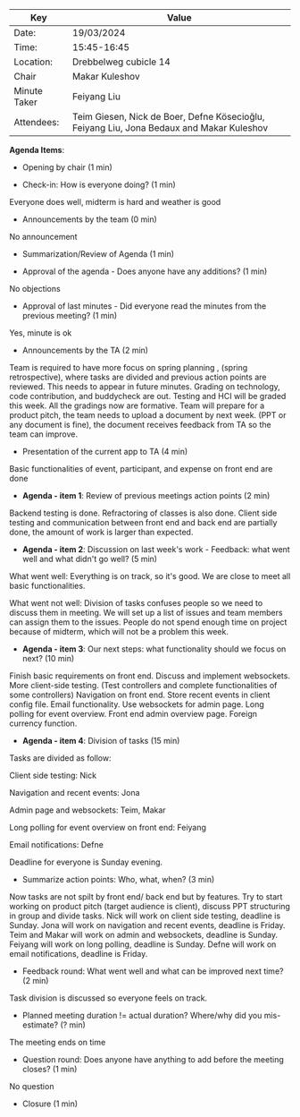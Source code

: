 | Key          | Value                                                                                    |
|--------------|------------------------------------------------------------------------------------------|
| Date:        | 19/03/2024                                                                               |
| Time:        | 15:45-16:45                                                                              |
| Location:    | Drebbelweg cubicle 14                                                                    |
| Chair        | Makar Kuleshov                                                                           |
| Minute Taker | Feiyang Liu                                                                              |
| Attendees:   | Teim Giesen, Nick de Boer, Defne Kösecioğlu, Feiyang Liu, Jona Bedaux and Makar Kuleshov |

**Agenda Items**:

- Opening by chair (1 min)

- Check-in: How is everyone doing? (1 min)

Everyone does well, midterm is hard and weather is good

- Announcements by the team (0 min)

No announcement

- Summarization/Review of Agenda (1 min)

- Approval of the agenda - Does anyone have any additions? (1 min)

No objections

- Approval of last minutes - Did everyone read the minutes from the previous meeting? (1 min)

Yes, minute is ok

- Announcements by the TA (2 min)

Team is required to have more focus on spring planning ,
(spring retrospective), where tasks are divided and previous action points are reviewed. This needs to appear in future minutes.
Grading on technology, code contribution, and buddycheck are out.
Testing and HCI will be graded this week. All the gradings now are formative.
Team will prepare for a product pitch, the team needs to upload a document by next week.
(PPT or any document is fine), the document receives feedback from TA so the team can improve.

- Presentation of the current app to TA  (4 min)

Basic functionalities of event, participant, and expense on front end are done

- **Agenda - item 1**: Review of previous meetings action points (2 min)

Backend testing is done. Refractoring of classes is also done. Client side testing and communication between front end and back end are partially done,
the amount of work is larger than expected.

- **Agenda - item 2**: Discussion on last week's work - Feedback: what went well and what didn't go well? (5 min)

What went well: 
Everything is on track, so it's good. We are close to meet all basic functionalities.

What went not well: 
Division of tasks confuses people so we need to discuss them in meeting.
We will set up a list of issues and team members can assign them to the issues.
People do not spend enough time on project because of midterm, which will not be a problem this week.

- **Agenda - item 3**: Our next steps: what functionality should we focus on next? (10 min)

Finish basic requirements on front end. 
Discuss and implement websockets. 
More client-side testing. (Test controllers and complete functionalities of some controllers)
Navigation on front end.
Store recent events in client config file.
Email functionality.
Use websockets for admin page.
Long polling for event overview.
Front end admin overview page.
Foreign currency function.


- **Agenda - item 4**: Division of tasks (15 min)

Tasks are divided as follow:

Client side testing: Nick

Navigation and recent events: Jona

Admin page and websockets: Teim, Makar

Long polling for event overview on front end: Feiyang

Email notifications: Defne

Deadline for everyone is Sunday evening.

- Summarize action points: Who, what, when? (3 min)

Now tasks are not spilt by front end/ back end but by features.
Try to start working on product pitch (target audience is client), 
discuss PPT structuring in group and divide tasks.
Nick will work on client side testing, deadline is Sunday.
Jona will work on navigation and recent events, deadline is Friday.
Teim and Makar will work on admin and websockets, deadline is Sunday.
Feiyang will work on long polling, deadline is Sunday.
Defne will work on email notifications, deadline is Friday.

- Feedback round: What went well and what can be improved next time? (2 min)

Task division is discussed so everyone feels on track.

- Planned meeting duration != actual duration? Where/why did you mis-estimate? (? min)

The meeting ends on time

- Question round: Does anyone have anything to add before the meeting closes? (1 min)

No question

- Closure (1 min)
